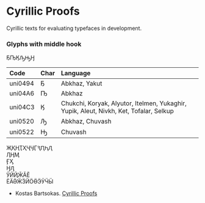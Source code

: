 # Cyrillic Proofs  
  
Cyrillic texts for evaluating typefaces in development. 
  
### Glyphs with middle hook 
  
ҔҦӃԠԢӇ  
  
| Code | Char | Language |  
|:---- |:---- |:---- |  
| uni0494 | Ҕ | Abkhaz, Yakut |  
| uni04A6 | Ҧ | Abkhaz |  
| uni04C3 | Ӄ | Chukchi, Koryak, Alyutor, Itelmen, Yukaghir, Yupik, Aleut, Nivkh, Ket, Tofalar, Selkup |  
| uni0520 | Ԡ | Abkhaz, Chuvash |  
| uni0522 | Ԣ | Chuvash |  
  
  
ҖҚҢҬҲҶӋӶԆԤԦԮ  
ӅӉӍ  
ӺӼ  
ӇԒ  
ЎЙҊӁӐӖ  
ЁӒӚӜӞӤӦӪӬӰӴӸ  
  
    
+ Kostas Bartsokas. [Cyrillic Proofs](https://github.com/kosbarts/Commissioner/tree/master/documentation/proofs/Cyrillic%20Proofs)  
  